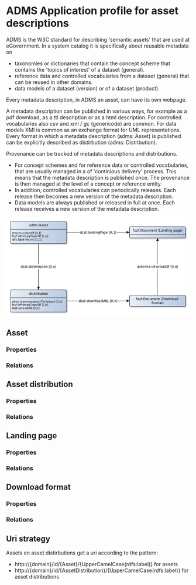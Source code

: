 # ADMS Application profile for asset descriptions


ADMS is the W3C standard for describing 'semantic assets' that are used at eGovernment. In a system catalog it is specifically about reusable metadata on
* taxonomies or dictionaries that contain the concept scheme that contains the 'topics of interest' of a dataset (general).
* reference data and controlled vocabularies from a dataset (general) that can be reused in other domains.
* data models of a dataset (version) or of a dataset (product).

Every metadata description, in ADMS an asset, can have its own webpage.

A metadata description can be published in various ways, for example as a pdf download, as a ttl description or as a html description. For controlled vocabularies also csv and xml / gc (genericode) are common. For data models XMI is common as an exchange format for UML representations. Every format in which a metadata description (adms: Asset) is published can be explicitly described as distirbution (adms: Distribution).

Provenance can be tracked of metadata descriptions and distributions.
* For concept schemes and for reference data or controlled vocabularies, that are usually managed in a of 'continious delivery' process. This means that the metadata description is published once. The provenance is then managed at the level of a concept or reference entity.
* In addition, controlled vocabularies can periodically releases. Each release then becomes a new version of the metadata description.
* Data models are always published or released in full at once. Each release receives a new version of the metadata description.


![](adms-ap-sc.png)

## Asset


### Properties


### Relations


## Asset distribution


### Properties


### Relations


## Landing page


### Properties


### Relations


## Download format


### Properties


### Relations


## Uri strategy


Assets en asset  distirbutions get a uri according to the pattern:

* http://{domain}/id/{Asset}/{UpperCamelCase(rdfs:label)} for assets
* http://{domain}/id/{AssetDistribution}/{UpperCamelCase(rdfs:label)} for asset distributions


